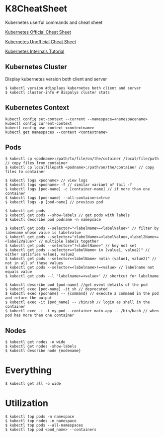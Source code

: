 # K8CheatSheet
Kubernetes userful commands and cheat sheet

[Kubernetes Official Cheat Sheet](https://kubernetes.io/docs/reference/kubectl/cheatsheet/)

[Kubernetes Unofficial Cheat Sheet](https://unofficial-kubernetes.readthedocs.io/en/latest/user-guide/kubectl-cheatsheet/)

[Kubernetes Internals Tutorial](https://www.youtube.com/watch?v=3KtEAa7_duA)

## Kubernetes Cluster

Display kubernetes version both client and server
```
$ kubectl version #displays kubernetes both client and server
$ kubectl cluster-info # dispalys cluster stats
```
## Kubernetes Context

```
kubectl config set-context --current --namespace=<namespacename>
kubectl config current-context
kubectl config use-context <contextname>
kubectl get namespaces --context <contextname>
```

## Pods

```
$ kubectl cp <podname>:/path/to/file/on/the/cotainer /local/file/path // copy files from container
$ kubectl cp localfilepath <podname>:/path/on/the/container // copy files to container
```
```
$ kubectl logs <podname> // view logs
$ kubectl logs <podname> -f // similar variant of tail -f
$ kubectl logs [pod-name] -c [container-name] // if more than one container
$ kubectl logs [pod-name] --all-containers=true
$ kubectl logs -p [pod-name] // previous pod
```
```
$ kubectl get pods
$ kubectl get pods --show-labels // get pods with labels
$ kubectl describe pod podname -n namepsace 
```
```
$ kubectl get pods --selector="<labelName>=<labelValue>" // filter by labename whose value is labelvalue
$ kubectl get pods --selector="<labelName>=<labelValue>,<label2Name>=<label2Value>" // multiple labels together
$ kubectl get pods --selector="!<labelName>" // key not set
$ kubectl get pods --selector=<labelName> in (value1, value2)" // either satisfies value1, value2
$ kubectl get pods --selector=<labelName> notin (value1, value2)" // not in all of these values
$ kubectl get pods --selector=<labelname>!=<value> // labelname not equals value
$ kubectl get pods --l 'labelname>=<value>' // shortcut for labelname

```
```
$ kubectl describe pod [pod-name] //get event details of the pod
$ kubectl exec [pod-name] -it sh // deprecated
$ kubectl exec {podname} -- {command} // execute a command in the pod and return the output
$ kubectl exec -it {pod_name} -- /bin/sh // login as shell in the container
$ kubectl exec -i -t my-pod --container main-app -- /bin/bash // when pod has more than one container
```
## Nodes
```
$ kubectl get nodes -o wide
$ kubectl get nodes -show-labels
$ kubectl describe node {nodename}

```

# Everything
```
$ kubectl get all -o wide
```

# Utilization
```
$ kubectl top pods -n namespace
$ kubectl top nodes -n namespace
$ kubectl top pods --all-namespaces
$ kubectl top pod <pod_name> --containers


```
